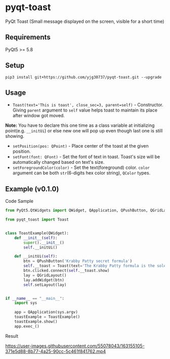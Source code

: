 # pyqt-toast
PyQt Toast (Small message displayed on the screen, visible for a short time)

## Requirements
PyQt5 >= 5.8

## Setup
```pip3 install git+https://github.com/yjg30737/pyqt-toast.git --upgrade```

## Usage
* ```Toast(text='This is toast', close_sec=3, parent=self)``` - Constructor. Giving ```parent``` argument to ```self``` value helps toast to maintain its place after window got moved. 

<b>Note:</b> You have to declare this one time as a class variable at initializing point(e.g. ```__initUi```) or else new one will pop up even though last one is still showing.
* ```setPosition(pos: QPoint)``` - Place center of the toast at the given position.
* ```setFont(font: QFont)``` - Set the font of text in toast. Toast's size will be automatically changed based on text's size.
* ```setForegroundColor(color)``` - Set the text(foreground) color. `color` argument can be both `str`(6-digits hex color string), `QColor` types.

## Example (v0.1.0)
Code Sample
```python
from PyQt5.QtWidgets import QWidget, QApplication, QPushButton, QGridLayout

from pyqt_toast import Toast


class ToastExample(QWidget):
    def __init__(self):
        super().__init__()
        self.__initUi()

    def __initUi(self):
        btn = QPushButton('Krabby Patty secret formula')
        self.__toast = Toast(text='The Krabby Patty formula is the sole property of the Krusty Krab and is only to be discussed in part or in whole with its creator Mr. Krabs. Duplication of this formula is punishable by law. Restrictions apply, results may vary.', close_sec=3, parent=self)
        btn.clicked.connect(self.__toast.show)
        lay = QGridLayout()
        lay.addWidget(btn)
        self.setLayout(lay)


if __name__ == "__main__":
    import sys

    app = QApplication(sys.argv)
    toastExample = ToastExample()
    toastExample.show()
    app.exec_()
```

Result

https://user-images.githubusercontent.com/55078043/163155105-371e5d88-8b77-4a25-90cc-5c461f841762.mp4




